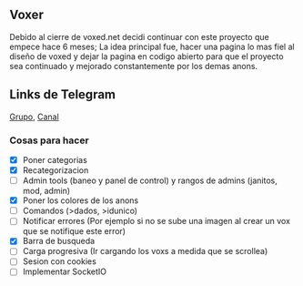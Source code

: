 ## Voxer
Debido al cierre de voxed.net decidi continuar con este proyecto que empece hace 6 meses; La idea principal fue, hacer una pagina lo mas fiel al diseño de voxed
y dejar la pagina en codigo abierto para que el proyecto sea continuado y mejorado constantemente por los demas anons.

## Links de Telegram
[Grupo](https://t.me/joinchat/Lu-jpxtpScKqN_SvBhHo8w), [Canal](https://t.me/joinchat/AAAAAEhD_OpXA4pfYaYKvw)

### Cosas para hacer

- [x] Poner categorias
- [x] Recategorizacion
- [ ] Admin tools (baneo y panel de control) y rangos de admins (janitos, mod, admin)
- [x] Poner los colores de los anons
- [ ] Comandos (>dados, >idunico)
- [ ] Notificar errores (Por ejemplo si no se sube una imagen al crear un vox que se notifique este error)
- [x] Barra de busqueda
- [ ] Carga progresiva (Ir cargando los voxs a medida que se scrollea)
- [ ] Sesion con cookies
- [ ] Implementar SocketIO
